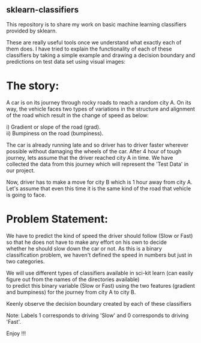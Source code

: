 ## sklearn-classifiers

This repository is to share my work on basic machine learning
classifiers provided by sklearn.

These are really useful tools once we understand what exactly each of
them does. I have tried to explain the functionality of each of these
classifiers by taking a simple example and drawing a decision boundary
and predictions on test data set using visual images:

# The story:

A car is on its journey through rocky roads to reach a random city A. On
its way, the vehicle faces two types of variations in the structure and
alignment of the road which result in the change of speed as below:

i) Gradient or slope of the road (grad).  
ii) Bumpiness on the road (bumpiness).

The car is already running late and so driver has to driver faster
wherever possible without damaging the wheels of the car. After 4 hour
of tough journey, lets assume that the driver reached city A in time. We
have collected the data from this journey which will represent the 'Test
Data' in our project.

Now, driver has to make a move for city B which is 1 hour away from city
A. Let's assume that even this time it is the same kind of the road that
vehicle is going to face.

# Problem Statement:

We have to predict the kind of speed the driver should follow (Slow or
Fast) so that he does not have to make any effort on his own to decide  
whether he should slow down the car or not. As this is a binary
classification problem, we haven't defined the speed in numbers but just
in two categories.

We will use different types of classifiers available in sci-kit learn
(can easily figure out from the names of the directories available)  
to predict this binary variable (Slow or Fast) using the two features
(gradient and bumpiness) for the journey from city A to city B.

Keenly observe the decision boundary created by each of these
classifiers

Note: Labels 1 corresponds to driving 'Slow' and 0 corresponds to
driving 'Fast'.

Enjoy !!!
